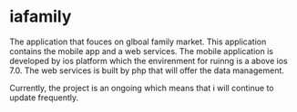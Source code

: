iafamily
=======


The application that fouces on glboal family market. This application contains the mobile app and a web services.
The mobile application is developed by ios platform which the envirenment for ruinng is a above ios 7.0. The web services
is built by php that will offer the data management.


Currently, the project is an ongoing which means that i will continue to update frequently.


